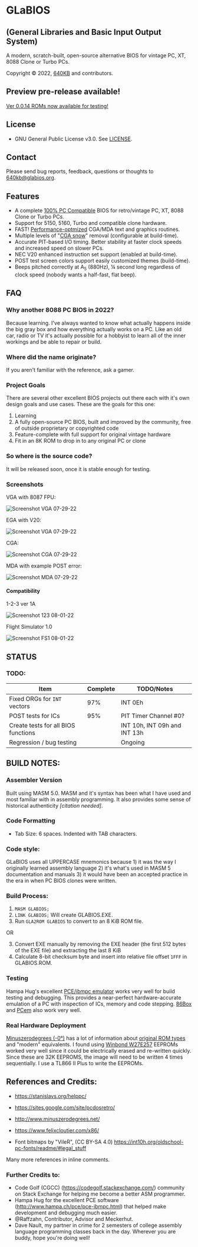 # GLaBIOS
## (General Libraries and Basic Input Output System)
A modern, scratch-built, open-source alternative BIOS for vintage PC, XT, 8088 Clone or Turbo PCs.

Copyright &copy; 2022, [640KB](640kb@glabios.org) and contributors.

## Preview pre-release available!

[Ver 0.0.14 ROMs now available for testing!](https://github.com/640-KB/GLaBIOS/releases)

## License

- GNU General Public License v3.0. See [LICENSE](LICENSE).

## Contact

Please send bug reports, feedback, questions or thoughts to 640kb@glabios.org.

## Features

- A complete [100% PC Compatible](#compatibility) BIOS for retro/vintage PC, XT, 8088 Clone or Turbo PCs.
- Support for 5150, 5160, Turbo and compatible clone hardware.
- FAST! [Performance-optmized](doc/about/perf.md) CGA/MDA text and graphics routines.
- Multiple levels of "[CGA snow](https://en.wikipedia.org/wiki/Color_Graphics_Adapter#Limitations,_bugs_and_errata)" removal (configurable at build-time).
- Accurate PIT-based I/O timing. Better stability at faster clock speeds and increased speed on slower PCs.
- NEC V20 enhanced instruction set support (enabled at build-time).
- POST test screen colors support easily customized themes (build-time).
- Beeps pitched correctly at A<sub>5</sub> (880Hz), &frac14; second long regardless of clock speed (nobody wants a half-fast, flat beep).

## FAQ

### Why another 8088 PC BIOS in 2022?

Because learning.  I've always wanted to know what actually happens inside the big gray box
and how everything actually works on a PC. Like an old car, radio or TV it's actually possible
for a hobbyist to learn all of the inner workings and be able to repair or build.

### Where did the name originate?

If you aren't familiar with the reference, ask a gamer.

### Project Goals

There are several other excellent BIOS projects out there each with it's own design goals and use cases. These are the goals for this one:

1. Learning
2. A fully open-source PC BIOS, built and improved by the community, free of outside proprietary or copyrighted code
3. Feature-complete with full support for original vintage hardware
4. Fit in an 8K ROM to drop in to any original PC or clone

### So where is the source code?

It will be released soon, once it is stable enough for testing.

### Screenshots

VGA with 8087 FPU:

![Screenshot VGA 07-29-22](https://raw.githubusercontent.com/640-KB/GLaBIOS/main/images/ss_0.0.11_vga_1.png)

EGA with V20:

![Screenshot VGA 07-29-22](https://raw.githubusercontent.com/640-KB/GLaBIOS/main/images/ss_0.0.11_ega_1.png)

CGA:

![Screenshot CGA 07-29-22](https://raw.githubusercontent.com/640-KB/GLaBIOS/main/images/ss_0.0.11_cga_2.png)

MDA with example POST error:

![Screenshot MDA 07-29-22](https://raw.githubusercontent.com/640-KB/GLaBIOS/main/images/ss_0.0.11_mda_2.png)

#### Compatibility

1-2-3 ver 1A

![Screenshot 123 08-01-22](https://raw.githubusercontent.com/640-KB/GLaBIOS/main/images/ss_gb_123_1.png)

Flight Simulator 1.0

![Screenshot FS1 08-01-22](https://raw.githubusercontent.com/640-KB/GLaBIOS/main/images/ss_gb_fs1_1.png)

## STATUS

### TODO:

| Item	| Complete | TODO/Notes |
| ----------- | ----------- | ----------- |
| Fixed ORGs for `INT` vectors    | 97%  | INT 0Eh |
| POST tests for ICs        |  95%   | PIT Timer Channel #0? |
| Create tests for all BIOS functions        |     | INT 10h, INT 09h and INT 13h |
| Regression / bug testing        |   | Ongoing |

## BUILD NOTES:

### Assembler Version

Built using MASM 5.0. MASM and it's syntax has been what I have used and most familiar with in assembly programming. It also provides some sense of historical authenticity _[citation needed]_.

### Code Formatting
- Tab Size: 6 spaces. Indented with TAB characters.

### Code style:
GLaBIOS uses all UPPERCASE mnemonics because 1) it was the way I originally
learned assembly language 2) it's what's used in MASM 5 documentation
and manuals 3) it would have been an accepted practice in the era in when 
PC BIOS clones were written.

### Build Process:

1. `MASM GLABIOS;`
2. `LINK GLABIOS;`  Will create GLABIOS.EXE.
3. Run `GLA2ROM GLABIOS` to convert to an 8 KiB ROM file.

OR

3. Convert EXE manually by removing the EXE header (the first 512 bytes of the EXE file) and extracting the last 8 KiB
4. Calculate 8-bit checksum byte and insert into relative file offset `1FFF` in GLABIOS.ROM.

### Testing

Hampa Hug's excellent [PCE/ibmpc emulator](http://hampa.ch/pce/pce-ibmpc.html) works very well for build testing and debugging.  This provides a near-perfect hardware-accurate emulation of a PC with inspection of ICs, memory and code stepping.  [86Box](http://86box.net/) and [PCem](http://pcem-emulator.co.uk/index.html) also work very well.

### Real Hardware Deployment

[Minuszerodegrees (-0°)](http://www.minuszerodegrees.net/) has a lot of information about [original ROM types](http://minuszerodegrees.net/rom/rom.htm) and "modern" equivalents. I found using [Winbond W27E257](http://www.minuszerodegrees.net/rom/misc/Winbond%20W27E257%20as%2027C256%20replacement.htm) EEPROMs worked very well since it could be electrically erased and re-written quickly.  Since these are 32K EEPROMS, the image will need to be written 4 times sequentially.  I use a TL866 II Plus to write the EEPROMs.

## References and Credits:

- https://stanislavs.org/helppc/
- https://sites.google.com/site/pcdosretro/
- http://www.minuszerodegrees.net/
- https://www.felixcloutier.com/x86/

- Font bitmaps by "VileR", (CC BY-SA 4.0)
	https://int10h.org/oldschool-pc-fonts/readme/#legal_stuff
	
Many more references in inline comments.

### Further Credits to:

- Code Golf (CGCC) (https://codegolf.stackexchange.com/) community on Stack Exchange for helping me become a better ASM programmer.
- Hampa Hug for the excellent PCE software (http://www.hampa.ch/pce/pce-ibmpc.html) that helped make development and debugging much easier.
- @Raffzahn, Contributor, Advisor and Meckerhut.
- Dave Nault, my partner in crime for 2 semesters of college assembly language programming classes back in the day. Wherever you are buddy, hope you're doing well!
